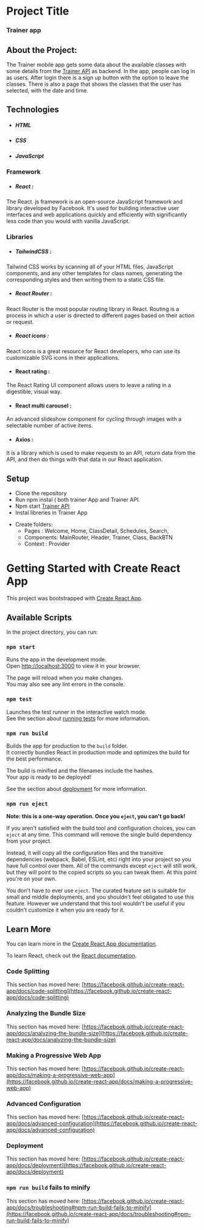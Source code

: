 # Project Title

### Trainer app
## About the Project:
The Trainer mobile app gets some data about the available classes with some details from the [Trainer API](http://localhost:4000) as backend.
In the app, people can log in as users. After login there is a sign up button with the option to leave the classes. 
There is also a page that shows the classes that the user has selected, with the date and time.

## Technologies
- ##### HTML
- ##### CSS
- ##### JavaScript

### Framework

- ##### React :
The React. js framework is an open-source JavaScript framework and library developed by Facebook.
   It's used for building interactive user interfaces and web applications quickly and efficiently with significantly less code than you would with vanilla JavaScript. 


### Libraries 
- ##### TailwindCSS : 
Tailwind CSS works by scanning all of your HTML files, JavaScript components, and any other templates for class names, generating the corresponding styles and then writing them to a static CSS file.

- ##### React Router :
React Router is the most popular routing library in React. Routing is a process in which a user is directed to different pages based on their action or request.

- ##### React icons :
React icons is a great resource for React developers, who can use its customizable SVG icons in their applications.

- #### React rating :
The React Rating UI component allows users to leave a rating in a digestible, visual way.

- #### React multi carousel :
An advanced slideshow component for cycling through images with a selectable number of active items.


- #### Axios :
It is a library which is used to make requests to an API, return data from the API, and then do things with that data in our React application.

## Setup

- Clone the repository
- Run npm instal ( both trainer App and Trainer API.
- Npm start [Trainer API](http://localhost:4000)
- Instal libreries in Trainer App
+ Create folders:
   + Pages : Welcome, Home, ClassDetail, Schedules, Search, 
   + Components: MainRouter, Header, Trainer, Class, BackBTN
   + Context : Provider





# Getting Started with Create React App

This project was bootstrapped with [Create React App](https://github.com/facebook/create-react-app).

## Available Scripts


In the project directory, you can run:

### `npm start`

Runs the app in the development mode.\
Open [http://localhost:3000](http://localhost:3000) to view it in your browser.

The page will reload when you make changes.\
You may also see any lint errors in the console.

### `npm test`

Launches the test runner in the interactive watch mode.\
See the section about [running tests](https://facebook.github.io/create-react-app/docs/running-tests) for more information.

### `npm run build`

Builds the app for production to the `build` folder.\
It correctly bundles React in production mode and optimizes the build for the best performance.

The build is minified and the filenames include the hashes.\
Your app is ready to be deployed!

See the section about [deployment](https://facebook.github.io/create-react-app/docs/deployment) for more information.

### `npm run eject`

**Note: this is a one-way operation. Once you `eject`, you can't go back!**

If you aren't satisfied with the build tool and configuration choices, you can `eject` at any time. This command will remove the single build dependency from your project.

Instead, it will copy all the configuration files and the transitive dependencies (webpack, Babel, ESLint, etc) right into your project so you have full control over them. All of the commands except `eject` will still work, but they will point to the copied scripts so you can tweak them. At this point you're on your own.

You don't have to ever use `eject`. The curated feature set is suitable for small and middle deployments, and you shouldn't feel obligated to use this feature. However we understand that this tool wouldn't be useful if you couldn't customize it when you are ready for it.

## Learn More

You can learn more in the [Create React App documentation](https://facebook.github.io/create-react-app/docs/getting-started).

To learn React, check out the [React documentation](https://reactjs.org/).

### Code Splitting

This section has moved here: [https://facebook.github.io/create-react-app/docs/code-splitting](https://facebook.github.io/create-react-app/docs/code-splitting)

### Analyzing the Bundle Size

This section has moved here: [https://facebook.github.io/create-react-app/docs/analyzing-the-bundle-size](https://facebook.github.io/create-react-app/docs/analyzing-the-bundle-size)

### Making a Progressive Web App

This section has moved here: [https://facebook.github.io/create-react-app/docs/making-a-progressive-web-app](https://facebook.github.io/create-react-app/docs/making-a-progressive-web-app)

### Advanced Configuration

This section has moved here: [https://facebook.github.io/create-react-app/docs/advanced-configuration](https://facebook.github.io/create-react-app/docs/advanced-configuration)

### Deployment

This section has moved here: [https://facebook.github.io/create-react-app/docs/deployment](https://facebook.github.io/create-react-app/docs/deployment)

### `npm run build` fails to minify

This section has moved here: [https://facebook.github.io/create-react-app/docs/troubleshooting#npm-run-build-fails-to-minify](https://facebook.github.io/create-react-app/docs/troubleshooting#npm-run-build-fails-to-minify)
